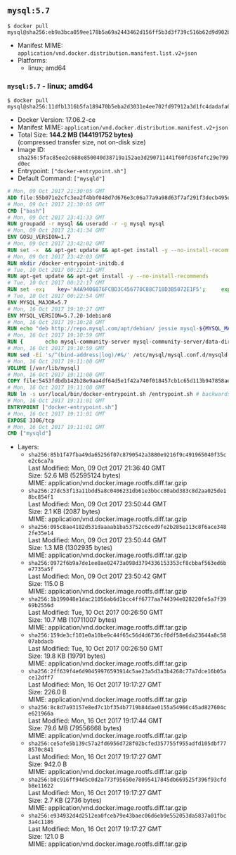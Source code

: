 ## `mysql:5.7`

```console
$ docker pull mysql@sha256:eb9a3bca059ee178b5a69a2443462d156ff5b3d3f739c516b62d9d902ba49132
```

-	Manifest MIME: `application/vnd.docker.distribution.manifest.list.v2+json`
-	Platforms:
	-	linux; amd64

### `mysql:5.7` - linux; amd64

```console
$ docker pull mysql@sha256:11dfb1316b5fa189470b5eba2d3031e4ee702fd97912a3d1fc4dadafa6c90731
```

-	Docker Version: 17.06.2-ce
-	Manifest MIME: `application/vnd.docker.distribution.manifest.v2+json`
-	Total Size: **144.2 MB (144191752 bytes)**  
	(compressed transfer size, not on-disk size)
-	Image ID: `sha256:5fac85ee2c688e850040d38719a152ae3d290711441f60fd36f4fc29e799d0ec`
-	Entrypoint: `["docker-entrypoint.sh"]`
-	Default Command: `["mysqld"]`

```dockerfile
# Mon, 09 Oct 2017 21:30:05 GMT
ADD file:55b071e2cfc3ea2f4bbf048d7d676e3c06a77a9a98d63f7af291f3decb495ec8 in / 
# Mon, 09 Oct 2017 21:30:05 GMT
CMD ["bash"]
# Mon, 09 Oct 2017 23:41:33 GMT
RUN groupadd -r mysql && useradd -r -g mysql mysql
# Mon, 09 Oct 2017 23:41:34 GMT
ENV GOSU_VERSION=1.7
# Mon, 09 Oct 2017 23:42:02 GMT
RUN set -x 	&& apt-get update && apt-get install -y --no-install-recommends ca-certificates wget && rm -rf /var/lib/apt/lists/* 	&& wget -O /usr/local/bin/gosu "https://github.com/tianon/gosu/releases/download/$GOSU_VERSION/gosu-$(dpkg --print-architecture)" 	&& wget -O /usr/local/bin/gosu.asc "https://github.com/tianon/gosu/releases/download/$GOSU_VERSION/gosu-$(dpkg --print-architecture).asc" 	&& export GNUPGHOME="$(mktemp -d)" 	&& gpg --keyserver ha.pool.sks-keyservers.net --recv-keys B42F6819007F00F88E364FD4036A9C25BF357DD4 	&& gpg --batch --verify /usr/local/bin/gosu.asc /usr/local/bin/gosu 	&& rm -r "$GNUPGHOME" /usr/local/bin/gosu.asc 	&& chmod +x /usr/local/bin/gosu 	&& gosu nobody true 	&& apt-get purge -y --auto-remove ca-certificates wget
# Mon, 09 Oct 2017 23:42:03 GMT
RUN mkdir /docker-entrypoint-initdb.d
# Tue, 10 Oct 2017 00:22:12 GMT
RUN apt-get update && apt-get install -y --no-install-recommends 		pwgen 		openssl 		perl 	&& rm -rf /var/lib/apt/lists/*
# Tue, 10 Oct 2017 00:22:17 GMT
RUN set -ex; 	key='A4A9406876FCBD3C456770C88C718D3B5072E1F5'; 	export GNUPGHOME="$(mktemp -d)"; 	gpg --keyserver ha.pool.sks-keyservers.net --recv-keys "$key"; 	gpg --export "$key" > /etc/apt/trusted.gpg.d/mysql.gpg; 	rm -r "$GNUPGHOME"; 	apt-key list > /dev/null
# Tue, 10 Oct 2017 00:22:54 GMT
ENV MYSQL_MAJOR=5.7
# Mon, 16 Oct 2017 19:10:27 GMT
ENV MYSQL_VERSION=5.7.20-1debian8
# Mon, 16 Oct 2017 19:10:28 GMT
RUN echo "deb http://repo.mysql.com/apt/debian/ jessie mysql-${MYSQL_MAJOR}" > /etc/apt/sources.list.d/mysql.list
# Mon, 16 Oct 2017 19:10:59 GMT
RUN { 		echo mysql-community-server mysql-community-server/data-dir select ''; 		echo mysql-community-server mysql-community-server/root-pass password ''; 		echo mysql-community-server mysql-community-server/re-root-pass password ''; 		echo mysql-community-server mysql-community-server/remove-test-db select false; 	} | debconf-set-selections 	&& apt-get update && apt-get install -y mysql-server="${MYSQL_VERSION}" && rm -rf /var/lib/apt/lists/* 	&& rm -rf /var/lib/mysql && mkdir -p /var/lib/mysql /var/run/mysqld 	&& chown -R mysql:mysql /var/lib/mysql /var/run/mysqld 	&& chmod 777 /var/run/mysqld
# Mon, 16 Oct 2017 19:10:59 GMT
RUN sed -Ei 's/^(bind-address|log)/#&/' /etc/mysql/mysql.conf.d/mysqld.cnf 	&& echo '[mysqld]\nskip-host-cache\nskip-name-resolve' > /etc/mysql/conf.d/docker.cnf
# Mon, 16 Oct 2017 19:11:00 GMT
VOLUME [/var/lib/mysql]
# Mon, 16 Oct 2017 19:11:00 GMT
COPY file:5453fdbdb142b28e9aa4df64d5e1f42a740f018457cb1c65d113b947858ae314 in /usr/local/bin/ 
# Mon, 16 Oct 2017 19:11:00 GMT
RUN ln -s usr/local/bin/docker-entrypoint.sh /entrypoint.sh # backwards compat
# Mon, 16 Oct 2017 19:11:01 GMT
ENTRYPOINT ["docker-entrypoint.sh"]
# Mon, 16 Oct 2017 19:11:01 GMT
EXPOSE 3306/tcp
# Mon, 16 Oct 2017 19:11:01 GMT
CMD ["mysqld"]
```

-	Layers:
	-	`sha256:85b1f47fba49da65256f07c8790542a3880e9216f9c491965040f35ce2c6ca7a`  
		Last Modified: Mon, 09 Oct 2017 21:36:40 GMT  
		Size: 52.6 MB (52595124 bytes)  
		MIME: application/vnd.docker.image.rootfs.diff.tar.gzip
	-	`sha256:27dc53f13a11bdd5a8c0406231db61e3bbcc80abd383c8d2aa025de18bc854f1`  
		Last Modified: Mon, 09 Oct 2017 23:50:44 GMT  
		Size: 2.1 KB (2087 bytes)  
		MIME: application/vnd.docker.image.rootfs.diff.tar.gzip
	-	`sha256:095c8ae4182d531daaaab1ba53752c6ced9fe2b285e113c8f6ace3482fe35e14`  
		Last Modified: Mon, 09 Oct 2017 23:50:44 GMT  
		Size: 1.3 MB (1302935 bytes)  
		MIME: application/vnd.docker.image.rootfs.diff.tar.gzip
	-	`sha256:0972f6b9a7de1ee8ae02473a098d3794336153353cf8cbbaf563ed6be7735a5f`  
		Last Modified: Mon, 09 Oct 2017 23:50:42 GMT  
		Size: 115.0 B  
		MIME: application/vnd.docker.image.rootfs.diff.tar.gzip
	-	`sha256:1b199048e1dac21056ab6d1bcc4ff6777aa744394e028220fe5a7f3969b2556d`  
		Last Modified: Tue, 10 Oct 2017 00:26:50 GMT  
		Size: 10.7 MB (10711007 bytes)  
		MIME: application/vnd.docker.image.rootfs.diff.tar.gzip
	-	`sha256:159de3cf101e0a10be9c44f65c56d4d6736cf0df58e6da23644a8c5807abdacb`  
		Last Modified: Tue, 10 Oct 2017 00:26:50 GMT  
		Size: 19.8 KB (19791 bytes)  
		MIME: application/vnd.docker.image.rootfs.diff.tar.gzip
	-	`sha256:2ff639f4e6d90459976593914c5ae23a5d3a3b4268c77a7dce16b05ace12dff7`  
		Last Modified: Mon, 16 Oct 2017 19:17:27 GMT  
		Size: 226.0 B  
		MIME: application/vnd.docker.image.rootfs.diff.tar.gzip
	-	`sha256:8c8d7a93157e8ed7c1bf354b7719b84dae0155a54966c45ad827604ce621966a`  
		Last Modified: Mon, 16 Oct 2017 19:17:44 GMT  
		Size: 79.6 MB (79556668 bytes)  
		MIME: application/vnd.docker.image.rootfs.diff.tar.gzip
	-	`sha256:ce5afe5b139c57a2fd6956d728f02bcfed357755f955adfd105dbf778570c841`  
		Last Modified: Mon, 16 Oct 2017 19:17:27 GMT  
		Size: 942.0 B  
		MIME: application/vnd.docker.image.rootfs.diff.tar.gzip
	-	`sha256:b8c916ff94d5c0d2a773f95650e78095417845db669525f396f93cfdb8e11622`  
		Last Modified: Mon, 16 Oct 2017 19:17:27 GMT  
		Size: 2.7 KB (2736 bytes)  
		MIME: application/vnd.docker.image.rootfs.diff.tar.gzip
	-	`sha256:e934932d4d2512ea0fceb79e43baec06d6eb9e552053da5837a01fbc3a4c1186`  
		Last Modified: Mon, 16 Oct 2017 19:17:27 GMT  
		Size: 121.0 B  
		MIME: application/vnd.docker.image.rootfs.diff.tar.gzip
